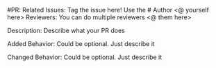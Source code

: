 #PR: 
Related Issues: Tag the issue here! Use the #
Author <@ yourself here>
Reviewers: You can do multiple reviewers <@ them here>

Description: Describe what your PR does

Added Behavior: Could be optional. Just describe it

Changed Behavior: Could be optional. Just describe it
